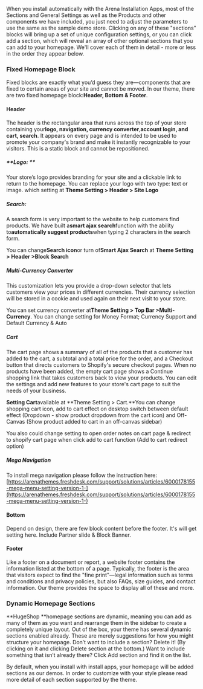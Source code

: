 When you install automatically with the Arena Installation Apps, most of the Sections and  General Settings as well as the Products and other components we have included, you just need to adjust the parameters to use the same as the sample demo store. Clicking on any of these "sections" blocks will bring up a set of unique configuration settings, or you can click add a section, which will reveal an array of other optional sections that you can add to your homepage. We'll cover each of them in detail - more or less in the order they appear below.

### **Fixed Homepage Block**

Fixed blocks are exactly what you’d guess they are—components that are fixed to certain areas of your site and cannot be moved. In our theme, there are two fixed homepage block:**Header, Bottom & Footer**.

#### **Header**

The header is the rectangular area that runs across the top of your store containing your**logo, navigation, currency converter**,**account login, and cart, search**. It appears on every page and is intended to be used to promote your company's brand and make it instantly recognizable to your visitors. This is a static block and cannot be repositioned.

##### **Logo: **

Your store’s logo provides branding for your site and a clickable link to return to the homepage. You can replace your logo with two type: text or image. which setting at **Theme Setting &gt; Header &gt; Site Logo**

##### **Search:**

A search form is very important to the website to help customers find products. We have built a**smart ajax search**function with the ability to**automatically suggest products**when typing 2 characters in the search form.

You can change**Search icon**or turn of**Smart Ajax Search** at **Theme Setting &gt; Header &gt;Block Search**

##### **Multi-Currency Converter**

This customization lets you provide a drop-down selector that lets customers view your prices in different currencies. Their currency selection will be stored in a cookie and used again on their next visit to your store.

You can set currency converter at**Theme Setting &gt; Top Bar &gt;Multi-Currency**. You can change setting for Money Format; Currency Support and Default Currency & Auto

##### **Cart**

The cart page shows a summary of all of the products that a customer has added to the cart, a subtotal and a total price for the order, and a Checkout button that directs customers to Shopify's secure checkout pages. When no products have been added, the empty cart page shows a Continue shopping link that takes customers back to view your products. You can edit the settings and add new features to your store's cart page to suit the needs of your business.

**Setting Cart**available at **Theme Setting &gt; Cart.**You can change shopping cart icon, add to cart effect on desktop switch between default effect \(Dropdown - show product dropdown from the cart icon\) and Off-Canvas \(Show product added to cart in an off-canvas sidebar\)

You also could change  setting to open order notes on cart page & redirect to shopify cart page when click add to cart function \(Add to cart redirect option\)

##### **Mega Navigation**

To install mega navigation please follow the instruction here: [https://arenathemes.freshdesk.com/support/solutions/articles/6000178155-mega-menu-setting-version-1-](https://arenathemes.freshdesk.com/support/solutions/articles/6000178155-mega-menu-setting-version-1-)

#### **Bottom**

Depend on design, there are few block content before the footer. It's will get setting here. Include Partner slide & Block Banner.

#### **Footer**

Like a footer on a document or report, a website footer contains the information listed at the bottom of a page. Typically, the footer is the area that visitors expect to find the "fine print"—legal information such as terms and conditions and privacy policies, but also FAQs, size guides, and contact information. Our theme provides the space to display all of these and more.

### **Dynamic Homepage Sections**

**HugeShop **homepage sections are dynamic, meaning you can add as many of them as you want and rearrange them in the sidebar to create a completely unique layout. Out of the box, your theme has several dynamic sections enabled already. These are merely suggestions for how you might structure your homepage. Don’t want to include a section? Delete it! \(By clicking on it and clicking Delete section at the bottom.\) Want to include something that isn’t already there? Click Add section and find it on the list.

By default, when you install with install apps, your homepage will be added sections as our demos. In order to customize with your style please read more detail of each section supported by the theme.
